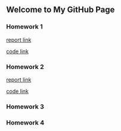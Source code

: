 ## Welcome to My GitHub Page

### Homework 1
[report link](https://bu-ie-360.github.io/spring22-utkuboyar/ie360_hw1_2018402144.html)

[code link](https://bu-ie-360.github.io/spring22-utkuboyar/ie360_hw1_2018402144.ipynb)

### Homework 2
[report link](https://bu-ie-360.github.io/spring22-utkuboyar/ie360_hw2.html)

[code link](https://bu-ie-360.github.io/spring22-utkuboyar/ie360_hw2.ipynb)

### Homework 3

### Homework 4

